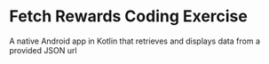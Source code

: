 # Fetch Rewards Coding Exercise
 A native Android app in Kotlin that retrieves and displays data from a provided JSON url
